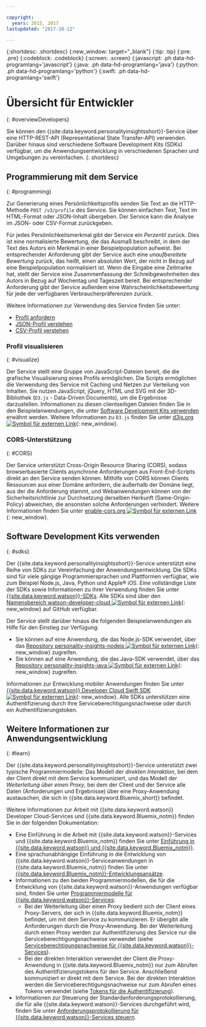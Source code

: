 ```yaml
---

copyright:
  years: 2015, 2017
lastupdated: "2017-10-12"

---
```


{:shortdesc: .shortdesc}
{:new_window: target="_blank"}
{:tip: .tip}
{:pre: .pre}
{:codeblock: .codeblock}
{:screen: .screen}
{:javascript: .ph data-hd-programlang='javascript'}
{:java: .ph data-hd-programlang='java'}
{:python: .ph data-hd-programlang='python'}
{:swift: .ph data-hd-programlang='swift'}

# Übersicht für Entwickler
{: #overviewDevelopers}

Sie können den {{site.data.keyword.personalityinsightsshort}}-Service über eine HTTP-REST-API (Representational State Transfer-API) verwenden. Darüber hinaus sind verschiedene Software Development Kits (SDKs) verfügbar, um die Anwendungsentwicklung in verschiedenen Sprachen und Umgebungen zu vereinfachen.
{: shortdesc}

## Programmierung mit dem Service
{: #programming}

Zur Generierung eines Persönlichkeitsprofils senden Sie Text an die HTTP-Methode `POST /v3/profile` des Service. Sie können einfachen Text, Text im HTML-Format oder JSON-Inhalt übergeben. Der Service kann die Analyse im JSON- oder CSV-Format zurückgeben.

Für jedes Persönlichkeitsmerkmal gibt der Service ein *Perzentil* zurück. Dies ist eine normalisierte Bewertung, die das Ausmaß beschreibt, in dem der Text des Autors ein Merkmal in einer Beispielpopulation aufweist. Bei entsprechender Anforderung gibt der Service auch eine *unaufbereitete Bewertung* zurück, das heißt, einen absoluten Wert, der nicht in Bezug auf eine Beispielpopulation normalisiert ist. Wenn die Eingabe eine Zeitmarke hat, stellt der Service eine Zusammenfassung der Schreibgewohnheiten des Autors in Bezug auf Wochentag und Tageszeit bereit. Bei entsprechender Anforderung gibt der Service außerdem eine Wahrscheinlichkeitsbewertung für jede der verfügbaren Verbraucherpräferenzen zurück.

Weitere Informationen zur Verwendung des Service finden Sie unter:

-   [Profil anfordern](/docs/services/personality-insights/input.html)
-   [JSON-Profil verstehen](/docs/services/personality-insights/output.html)
-   [CSV-Profil verstehen](/docs/services/personality-insights/output-csv.html)

### Profil visualisieren
{: #visualize}

Der Service stellt eine Gruppe von JavaScript-Dateien bereit, die die grafische Visualisierung eines Profils ermöglichen. Die Scripts ermöglichen die Verwendung des Service mit Caching und Netzen zur Verteilung von Inhalten. Sie nutzen JavaScript, jQuery, HTML und SVG mit der 3D-Bibliothek (`D3.js` - Data-Driven Documents), um die Ergebnisse darzustellen. Informationen zu diesen clientseitigen Dateien finden Sie in den Beispielanwendungen, die unter [Software Development Kits verwenden](#sdks) erwähnt werden. Weitere Informationen zu `D3.js` finden Sie unter [d3js.org ![Symbol für externen Link](../../icons/launch-glyph.svg "Symbol für externen Link")](https://d3js.org/){: new_window}.

### CORS-Unterstützung
{: #CORS}

Der Service unterstützt Cross-Origin Resource Sharing (CORS), sodass browserbasierte Clients asynchrone Anforderungen aus Front-End-Scripts direkt an den Service senden können. Mithilfe von CORS können Clients Ressourcen aus einer Domäne anfordern, die außerhalb der Domäne liegt, aus der die Anforderung stammt, und Webanwendungen können von der Sicherheitsrichtlinie zur Durchsetzung derselben Herkunft (Same-Origin-Policy) abweichen, die ansonsten solche Anforderungen verhindert. Weitere Informationen finden Sie unter [enable-cors.org ![Symbol für externen Link](../../icons/launch-glyph.svg "Symbol für externen Link")](https://enable-cors.org/){: new_window}.

## Software Development Kits verwenden
{: #sdks}

Der {{site.data.keyword.personalityinsightsshort}}-Service unterstützt eine Reihe von SDKs zur Vereinfachung der Anwendungsentwicklung. Die SDKs sind für viele gängige Programmiersprachen und Plattformen verfügbar, wie zum Beispiel Node.js, Java, Python und Apple&reg; iOS. Eine vollständige Liste der SDKs sowie Informationen zu ihrer Verwendung finden Sie unter [{{site.data.keyword.watson}}-SDKs](/docs/services/watson/getting-started-sdks.html). Alle SDKs sind über den [Namensbereich watson-developer-cloud ![Symbol für externen Link](../../icons/launch-glyph.svg "Symbol für externen Link")](https://github.com/watson-developer-cloud){: new_window} auf GitHub verfügbar.

Der Service stellt darüber hinaus die folgenden Beispielanwendungen als Hilfe für den Einstieg zur Verfügung:

-   Sie können auf eine Anwendung, die das Node.js-SDK verwendet, über das [Repository personality-insights-nodejs ![Symbol für externen Link](../../icons/launch-glyph.svg "Symbol für externen Link")](https://github.com/watson-developer-cloud/personality-insights-nodejs){: new_window} zugreifen.
-   Sie können auf eine Anwendung, die das Java-SDK verwendet, über das [Repository personality-insights-java ![Symbol für externen Link](../../icons/launch-glyph.svg "Symbol für externen Link")](https://github.com/watson-developer-cloud/personality-insights-java){: new_window} zugreifen.

Informationen zur Entwicklung mobiler Anwendungen finden Sie unter [{{site.data.keyword.watson}} Developer Cloud Swift SDK ![Symbol für externen Link](../../icons/launch-glyph.svg "Symbol für externen Link")](https://github.com/watson-developer-cloud/swift-sdk){: new_window}. Alle SDKs unterstützen eine Authentifizierung durch Ihre Serviceberechtigungsnachweise oder durch ein Authentifizierungstoken.

## Weitere Informationen zur Anwendungsentwicklung
{: #learn}

Der {{site.data.keyword.personalityinsightsshort}}-Service unterstützt zwei typische Programmiermodelle: Das Modell der *direkten Interaktion*, bei dem der Client direkt mit dem Service kommuniziert, und das Modell der *Weiterleitung über einen Proxy*, bei dem der Client und der Service alle Daten (Anforderungen und Ergebnisse) über eine Proxy-Anwendung austauschen, die sich in {{site.data.keyword.Bluemix_short}} befindet.

Weitere Informationen zur Arbeit mit {{site.data.keyword.watson}} Developer Cloud-Services und {{site.data.keyword.Bluemix_notm}} finden Sie in der folgenden Dokumentation:

-   Eine Einführung in die Arbeit mit {{site.data.keyword.watson}}-Services und {{site.data.keyword.Bluemix_notm}} finden Sie unter [Einführung in {{site.data.keyword.watson}} und {{site.data.keyword.Bluemix_notm}}](/docs/services/watson/index.html).
-   Eine sprachunabhängige Einführung in die Entwicklung von {{site.data.keyword.watson}}-Serviceanwendungen in {{site.data.keyword.Bluemix_notm}} finden Sie unter [{{site.data.keyword.Bluemix_notm}}-Entwicklungsansätze](/docs/services/watson/getting-started-bluemix.html).
-   Informationen zu den beiden Programmiermodellen, die für die Entwicklung von {{site.data.keyword.watson}}-Anwendungen verfügbar sind, finden Sie unter [Programmiermodelle für {{site.data.keyword.watson}}-Services](/docs/services/watson/getting-started-develop.html):
    -   Bei der Weiterleitung über einen Proxy bedient sich der Client eines Proxy-Servers, der sich in {{site.data.keyword.Bluemix_notm}} befindet, um mit dem Service zu kommunizieren. Er übergibt alle Anforderungen durch die Proxy-Anwendung. Bei der Weiterleitung durch einen Proxy werden zur Authentifizierung des Service nur die Serviceberechtigungsnachweise verwendet (siehe [Serviceberechtigungsnachweise für {{site.data.keyword.watson}}-Services](/docs/services/watson/getting-started-credentials.html)).
    -   Bei der direkten Interaktion verwendet der Client die Proxy-Anwendung in {{site.data.keyword.Bluemix_notm}} nur zum Abrufen des Authentifizierungstokens für den Service. Anschließend kommuniziert er direkt mit dem Service. Bei der direkten Interaktion werden die Serviceberechtigungsnachweise nur zum Abrufen eines Tokens verwendet (siehe [Tokens für die Authentifizierung](/docs/services/watson/getting-started-tokens.html)).
-   Informationen zur Steuerung der Standardanforderungsprotokollierung, die für alle {{site.data.keyword.watson}}-Services durchgeführt wird, finden Sie unter [Anforderungsprotokollierung für {{site.data.keyword.watson}}-Services steuern](/docs/services/watson/getting-started-logging.html).
